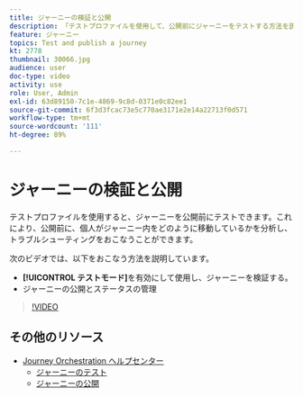 ```yaml
---
title: ジャーニーの検証と公開
description: 「テストプロファイルを使用して、公開前にジャーニーをテストする方法を説明します。 」
feature: ジャーニー
topics: Test and publish a journey
kt: 2778
thumbnail: 30066.jpg
audience: user
doc-type: video
activity: use
role: User, Admin
exl-id: 63d89150-7c1e-4869-9c8d-0371e0c82ee1
source-git-commit: 6f3d3fcac73e5c770ae3171e2e14a22713f0d571
workflow-type: tm+mt
source-wordcount: '111'
ht-degree: 89%

---
```


# ジャーニーの検証と公開

テストプロファイルを使用すると、ジャーニーを公開前にテストできます。これにより、公開前に、個人がジャーニー内をどのように移動しているかを分析し、トラブルシューティングをおこなうことができます。

次のビデオでは、以下をおこなう方法を説明しています。

* **[!UICONTROL テストモード]**&#x200B;を有効にして使用し、ジャーニーを検証する。
* ジャーニーの公開とステータスの管理

>[!VIDEO](https://video.tv.adobe.com/v/30066?quality=12)

## その他のリソース

* [Journey Orchestration ヘルプセンター](https://docs.adobe.com/content/help/ja-JP/journeys/using/journey-orchestration-home.html)
   * [ジャーニーのテスト](https://docs.adobe.com/content/help/ja-JP/journeys/using/building-journeys/journeytesting.html)
   * [ジャーニーの公開](https://docs.adobe.com/content/help/ja-JP/journeys/using/building-journeys/journeypublication.html)
